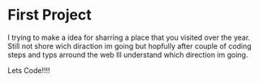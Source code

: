 # First Project

I trying to make a idea for sharring a place that you visited over the year.
Still not shore wich diraction im going but hopfully after couple of coding steps and typs arround the web Ill understand which direction im going.

Lets Code!!!!
